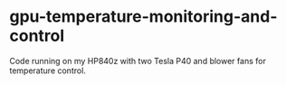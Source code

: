 # gpu-temperature-monitoring-and-control
Code running on my HP840z with two Tesla P40 and blower fans for temperature control.
